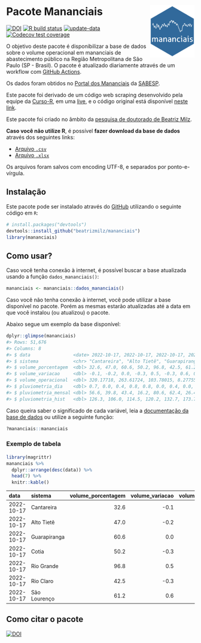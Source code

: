 
<!-- README.md is generated from README.Rmd. Please edit that file -->

# Pacote Mananciais <img src="man/figures/hexlogo.png" align="right" width = "120px"/>

<!-- badges: start -->

[![DOI](https://zenodo.org/badge/DOI/10.5281/zenodo.4733056.svg)](https://doi.org/10.5281/zenodo.4733056)
[![R build
status](https://github.com/beatrizmilz/mananciais/workflows/R-CMD-check/badge.svg)](https://github.com/beatrizmilz/mananciais/actions)
[![update-data](https://github.com/beatrizmilz/mananciais/actions/workflows/2-update_data.yaml/badge.svg)](https://github.com/beatrizmilz/mananciais/actions/workflows/2-update_data.yaml)
[![Codecov test
coverage](https://codecov.io/gh/beatrizmilz/mananciais/branch/master/graph/badge.svg)](https://codecov.io/gh/beatrizmilz/mananciais?branch=master)
<!-- badges: end -->

O objetivo deste pacote é disponibilizar a base de dados sobre o volume
operacional em mananciais de abastecimento público na Região
Metropolitana de São Paulo (SP - Brasil). O pacote é atualizado
diariamente através de um workflow com [GitHub
Actions](https://github.com/beatrizmilz/mananciais/actions).

Os dados foram obtidos no [Portal dos
Mananciais](http://mananciais.sabesp.com.br/Situacao) da
[SABESP](http://site.sabesp.com.br/site/Default.aspx).

Este pacote foi derivado de um código web scraping desenvolvido pela
equipe da [Curso-R](https://www.curso-r.com/), em uma
[live](https://youtu.be/jvZIxrMmOcQ), e o código original está
disponível [neste
link](https://github.com/curso-r/lives/blob/master/drafts/20200730_scraper_sabesp.R).

Este pacote foi criado no âmbito da [pesquisa de doutorado de Beatriz
Milz](https://beatrizmilz.github.io/tese/).

**Caso você não utilize R**, é possível **fazer download da base de
dados** através dos seguintes links:

-   [Arquivo
    `.csv`](https://github.com/beatrizmilz/mananciais/raw/master/inst/extdata/mananciais.csv)
-   [Arquivo
    `.xlsx`](https://github.com/beatrizmilz/mananciais/blob/master/inst/extdata/mananciais.xlsx?raw=true)

Os arquivos foram salvos com encoding UTF-8, e separados por
ponto-e-vírgula.

## Instalação

Este pacote pode ser instalado através do [GitHub](https://github.com/)
utilizando o seguinte código em `R`:

``` r
# install.packages("devtools")
devtools::install_github("beatrizmilz/mananciais")
library(mananciais)
```

## Como usar?

Caso você tenha conexão à internet, é possível buscar a base atualizada
usando a função `dados_mananciais()`:

``` r
mananciais <- mananciais::dados_mananciais() 
```

Caso você não tenha conexão à internet, você pode utilizar a base
disponível no pacote. Porém as mesmas estarão atualizadas até a data em
que você instalou (ou atualizou) o pacote.

Abaixo segue um exemplo da base disponível:

``` r
dplyr::glimpse(mananciais)
#> Rows: 51,676
#> Columns: 8
#> $ data                <date> 2022-10-17, 2022-10-17, 2022-10-17, 2022-10-17, 2…
#> $ sistema             <chr> "Cantareira", "Alto Tietê", "Guarapiranga", "Cotia…
#> $ volume_porcentagem  <dbl> 32.6, 47.0, 60.6, 50.2, 96.8, 42.5, 61.2, 32.7, 47…
#> $ volume_variacao     <dbl> -0.1, -0.2, 0.0, -0.3, 0.5, -0.3, 0.6, 0.0, -0.1, …
#> $ volume_operacional  <dbl> 320.17718, 263.61724, 103.78015, 8.27755, 108.5930…
#> $ pluviometria_dia    <dbl> 0.7, 0.0, 0.4, 0.8, 0.8, 0.0, 0.4, 0.0, 0.3, 1.8, …
#> $ pluviometria_mensal <dbl> 56.6, 39.8, 43.4, 16.2, 80.6, 62.4, 26.4, 55.9, 39…
#> $ pluviometria_hist   <dbl> 126.3, 106.0, 114.5, 120.2, 132.7, 173.7, 141.2, 1…
```

Caso queira saber o significado de cada variável, leia a [documentação
da base de
dados](https://beatrizmilz.github.io/mananciais/reference/mananciais.html)
ou utilize a seguinte função:

``` r
?mananciais::mananciais
```

### Exemplo de tabela

``` r
library(magrittr)
mananciais %>% 
  dplyr::arrange(desc(data)) %>% 
  head(7) %>%
  knitr::kable()
```

| data       | sistema      | volume_porcentagem | volume_variacao | volume_operacional | pluviometria_dia | pluviometria_mensal | pluviometria_hist |
|:-----------|:-------------|-------------------:|----------------:|-------------------:|-----------------:|--------------------:|------------------:|
| 2022-10-17 | Cantareira   |               32.6 |            -0.1 |          320.17718 |              0.7 |                56.6 |             126.3 |
| 2022-10-17 | Alto Tietê   |               47.0 |            -0.2 |          263.61724 |              0.0 |                39.8 |             106.0 |
| 2022-10-17 | Guarapiranga |               60.6 |             0.0 |          103.78015 |              0.4 |                43.4 |             114.5 |
| 2022-10-17 | Cotia        |               50.2 |            -0.3 |            8.27755 |              0.8 |                16.2 |             120.2 |
| 2022-10-17 | Rio Grande   |               96.8 |             0.5 |          108.59308 |              0.8 |                80.6 |             132.7 |
| 2022-10-17 | Rio Claro    |               42.5 |            -0.3 |            5.81318 |              0.0 |                62.4 |             173.7 |
| 2022-10-17 | São Lourenço |               61.2 |             0.6 |           54.36992 |              0.4 |                26.4 |             141.2 |

## Como citar o pacote

[![DOI](https://zenodo.org/badge/DOI/10.5281/zenodo.4733056.svg)](https://doi.org/10.5281/zenodo.4733056)
